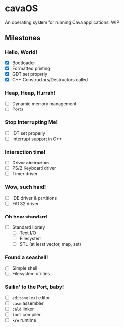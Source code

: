 # cavaOS
An operating system for running Cava applications. WIP

## Milestones

### Hello, World!
- [x] Bootloader
- [x] Formatted printing
- [x] GDT set properly
- [x] C++ Constructors/Destructors called

### Heap, Heap, Hurrah!
- [ ] Dynamic memory management
- [ ] Ports

### Stop Interrupting Me!
- [ ] IDT set properly
- [ ] Interrupt support in C++

### Interaction time!
- [ ] Driver abstraction
- [ ] PS/2 Keyboard driver
- [ ] Timer driver

### Wow, such hard!
- [ ] IDE driver & partitions
- [ ] FAT32 driver

### Oh how standard...
- [ ] Standard library
	- [ ] Text I/O
	- [ ] Filesystem
    - [ ] STL (at least vector, map, set)

### Found a seashell!
- [ ] Simple shell
- [ ] Filesystem utilities

### Sailin' to the Port, baby!
- [ ] `editone` text editor
- [ ] `casm` assembler
- [ ] `cald` linker
- [ ] `tucl` compiler
- [ ] `kre` runtime
